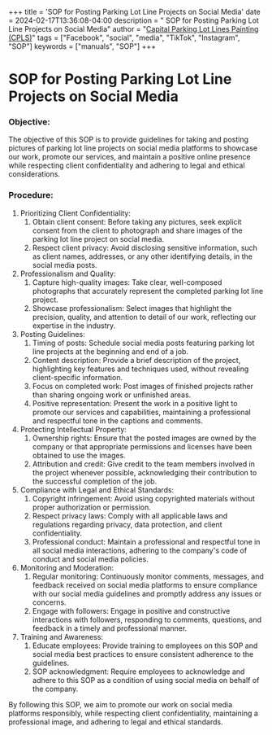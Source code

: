 +++
title = 'SOP for Posting Parking Lot Line Projects on Social Media'
date = 2024-02-17T13:36:08-04:00
description = " SOP for Posting Parking Lot Line Projects on Social Media"
author = "[Capital Parking Lot Lines Painting (CPLS)](https://capitalpaintingservices.ca/)"
tags = ["Facebook", "social", "media", "TikTok", "Instagram", "SOP"]
keywords = ["manuals", "SOP"]
+++


# SOP for Posting Parking Lot Line Projects on Social Media

### Objective:

The objective of this SOP is to provide guidelines for taking and posting pictures of parking lot line projects on social media platforms to showcase our work, promote our services, and maintain a positive online presence while respecting client confidentiality and adhering to legal and ethical considerations.


### Procedure:

1. Prioritizing Client Confidentiality:
    1. Obtain client consent: Before taking any pictures, seek explicit consent from the client to photograph and share images of the parking lot line project on social media.
    2. Respect client privacy: Avoid disclosing sensitive information, such as client names, addresses, or any other identifying details, in the social media posts.
2. Professionalism and Quality:
    1. Capture high-quality images: Take clear, well-composed photographs that accurately represent the completed parking lot line project.
    2. Showcase professionalism: Select images that highlight the precision, quality, and attention to detail of our work, reflecting our expertise in the industry.
3. Posting Guidelines:
    1. Timing of posts: Schedule social media posts featuring parking lot line projects at the beginning and end of a job.
    2. Content description: Provide a brief description of the project, highlighting key features and techniques used, without revealing client-specific information.
    3. Focus on completed work: Post images of finished projects rather than sharing ongoing work or unfinished areas.
    4. Positive representation: Present the work in a positive light to promote our services and capabilities, maintaining a professional and respectful tone in the captions and comments.
4. Protecting Intellectual Property:
    1. Ownership rights: Ensure that the posted images are owned by the company or that appropriate permissions and licenses have been obtained to use the images.
    2. Attribution and credit: Give credit to the team members involved in the project whenever possible, acknowledging their contribution to the successful completion of the job.
5. Compliance with Legal and Ethical Standards:
    1. Copyright infringement: Avoid using copyrighted materials without proper authorization or permission.
    2. Respect privacy laws: Comply with all applicable laws and regulations regarding privacy, data protection, and client confidentiality.
    3. Professional conduct: Maintain a professional and respectful tone in all social media interactions, adhering to the company's code of conduct and social media policies.
6. Monitoring and Moderation:
    1. Regular monitoring: Continuously monitor comments, messages, and feedback received on social media platforms to ensure compliance with our social media guidelines and promptly address any issues or concerns.
    2. Engage with followers: Engage in positive and constructive interactions with followers, responding to comments, questions, and feedback in a timely and professional manner.
7. Training and Awareness:
    1. Educate employees: Provide training to employees on this SOP and social media best practices to ensure consistent adherence to the guidelines.
    2. SOP acknowledgment: Require employees to acknowledge and adhere to this SOP as a condition of using social media on behalf of the company.

  

  

By following this SOP, we aim to promote our work on social media platforms responsibly, while respecting client confidentiality, maintaining a professional image, and adhering to legal and ethical standards.